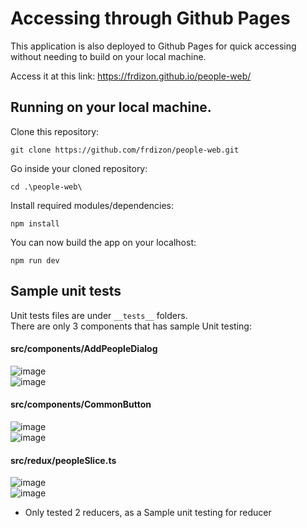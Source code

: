# Accessing through Github Pages

This application is also deployed to Github Pages for quick accessing without needing to build on your local machine.

Access it at this link:
https://frdizon.github.io/people-web/

## Running on your local machine.

Clone this repository:
```
git clone https://github.com/frdizon/people-web.git
```

Go inside your cloned repository:
```
cd .\people-web\
```

Install required modules/dependencies:
```
npm install
```

You can now build the app on your localhost:
```
npm run dev
```

## Sample unit tests
Unit tests files are under `__tests__` folders. <br/>
There are only 3 components that has sample Unit testing:

#### src/components/AddPeopleDialog
![image](https://github.com/user-attachments/assets/5537bccc-b035-4fa9-b96a-a3fbdf9321bd)<br/>
![image](https://github.com/user-attachments/assets/8168df45-0822-4b85-a0f9-a149b2416c16)

#### src/components/CommonButton
![image](https://github.com/user-attachments/assets/7ba84d78-df8e-4c62-93c1-ddf51796d5ad)<br/>
![image](https://github.com/user-attachments/assets/09f99cd8-adbf-4f0b-8b4d-360ff477dcf5)

#### src/redux/peopleSlice.ts
![image](https://github.com/user-attachments/assets/2f0585ec-6cbd-4734-8755-77cc36373a26)<br/>
![image](https://github.com/user-attachments/assets/b8d24235-b06f-440c-b539-10626a3ddb4c)
* Only tested 2 reducers, as a Sample unit testing for reducer

